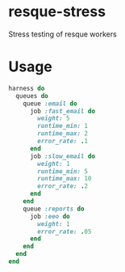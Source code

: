 resque-stress
=============

Stress testing of resque workers

Usage
=====

```ruby
harness do
  queues do
    queue :email do
      job :fast_email do
        weight: 5
        runtime_min: 1
        runtime_max: 2
        error_rate: .1
      end
      job :slow_email do
        weight: 1
        runtime_min: 5
        runtime_max: 10
        error_rate: .2
      end
    end
    queue :reports do
      job :eeo do
        weight: 1
        error_rate: .05
      end
    end
  end
end
```
